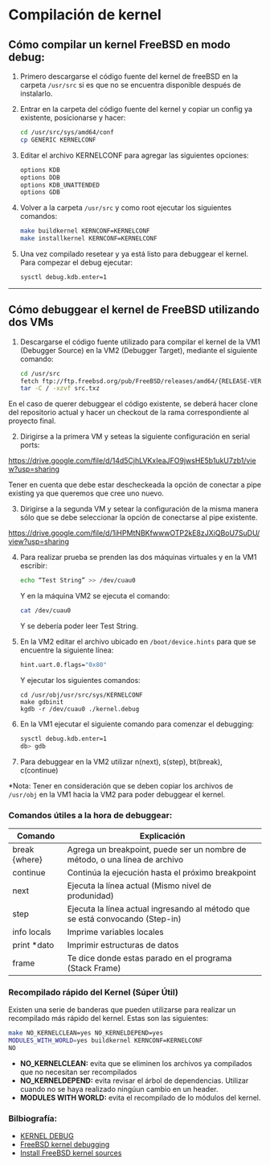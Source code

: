 # Compilación de kernel

## Cómo compilar un kernel FreeBSD en modo debug:

1. Primero descargarse el código fuente del kernel de freeBSD en la carpeta `/usr/src` si es que no se encuentra disponible después de instalarlo.
2. Entrar en la carpeta del código fuente del kernel y copiar un config ya existente, posicionarse y hacer:

   ```bash
   cd /usr/src/sys/amd64/conf
   cp GENERIC KERNELCONF
   ```

3. Editar el archivo KERNELCONF para agregar las siguientes opciones:

   ```bash
   options KDB
   options DDB
   options KDB_UNATTENDED
   options GDB
   ```

4. Volver a la carpeta `/usr/src` y como root ejecutar los siguientes comandos:

   ```bash
   make buildkernel KERNCONF=KERNELCONF
   make installkernel KERNCONF=KERNELCONF
   ```

5. Una vez compilado resetear y ya está listo para debuggear el kernel. Para compezar el debug ejecutar:

   ```bash
   sysctl debug.kdb.enter=1
   ```

---

## Cómo debuggear el kernel de FreeBSD utilizando dos VMs

1. Descargarse el código fuente utilizado para compilar el kernel de la VM1 (Debugger Source) en la VM2 (Debugger Target), mediante el siguiente comando:

   ```bash
   cd /usr/src
   fetch ftp://ftp.freebsd.org/pub/FreeBSD/releases/amd64/{RELEASE-VERSION}/src.txz
   tar -C / -xzvf src.txz
   ```

En el caso de querer debuggear el código existente, se deberá hacer clone del repositorio actual y hacer un checkout de la rama correspondiente al proyecto final.

2. Dirigirse a la primera VM y seteas la siguiente configuración en serial ports:

https://drive.google.com/file/d/14d5CjhLVKxIeaJFO9jwsHE5b1ukU7zb1/view?usp=sharing

Tener en cuenta que debe estar descheckeada la opción de conectar a pipe existing ya que queremos que cree uno nuevo.

3. Dirigirse a la segunda VM y setear la configuración de la misma manera sólo que se debe seleccionar la opción de conectarse al pipe existente.

https://drive.google.com/file/d/1iHPMtNBKfwwwOTP2kE8zJXiQBoU7SuDU/view?usp=sharing

4. Para realizar prueba se prenden las dos máquinas virtuales y en la VM1 escribir:

   ```bash
   echo “Test String” >> /dev/cuau0
   ```

   Y en la máquina VM2 se ejecuta el comando:

   ```bash
   cat /dev/cuau0
   ```

   Y se debería poder leer Test String.

5. En la VM2 editar el archivo ubicado en `/boot/device.hints` para que se encuentre la siguiente línea:

   ```bash
   hint.uart.0.flags="0x80"
   ```

   Y ejecutar los siguientes comandos:

   ```
   cd /usr/obj/usr/src/sys/KERNELCONF
   make gdbinit
   kgdb -r /dev/cuau0 ./kernel.debug
   ```

6. En la VM1 ejecutar el siguiente comando para comenzar el debugging:

   ```bash
   sysctl debug.kdb.enter=1
   db> gdb
   ```

7. Para debuggear en la VM2 utilizar n(next), s(step), bt(break), c(continue)

\*Nota: Tener en consideración que se deben copiar los archivos de `/usr/obj` en la VM1 hacia la VM2 para poder debuggear el kernel.

### Comandos útiles a la hora de debuggear:

| Comando       | Explicación                                                                   |
| ------------- | ----------------------------------------------------------------------------- |
| break {where} | Agrega un breakpoint, puede ser un nombre de método, o una línea de archivo   |
| continue      | Continúa la ejecución hasta el próximo breakpoint                             |
| next          | Ejecuta la línea actual (Mismo nivel de produnidad)                           |
| step          | Ejecuta la línea actual ingresando al método que se está convocando (Step-in) |
| info locals   | Imprime variables locales                                                     |
| print \*dato  | Imprimir estructuras de datos                                                 |
| frame         | Te dice donde estas parado en el programa (Stack Frame)                       |

### Recompilado rápido del Kernel (Súper Útil)

Existen una serie de banderas que pueden utilizarse para realizar un recompilado
más rápido del kernel. Estas son las siguientes:

```bash
make NO_KERNELCLEAN=yes NO_KERNELDEPEND=yes
MODULES_WITH_WORLD=yes buildkernel KERNCONF=KERNELCONF
NO
```

- **NO_KERNELCLEAN:** evita que se eliminen los archivos ya compilados
  que no necesitan ser recompilados
- **NO_KERNELDEPEND:** evita revisar el árbol de dependencias. Utilizar
  cuando no se haya realizado ningúun cambio en un header.
- **MODULES WITH WORLD:** evita el recompilado de lo módulos del kernel.

### Bilbiografía:

- [KERNEL DEBUG](https://www.freebsd.org/doc/en_US.ISO8859-1/books/developers-handbook/kerneldebug-online-ddb.html)
- [FreeBSD kernel debugging ](http://chetanbl.blogspot.com.ar/2011/11/freebsd-kernel-module-debugging.html)
- [Install FreeBSD kernel sources ](http://unix.stackexchange.com/questions/204956/how-do-you-install-the-freebsd10-kernel-sources)
